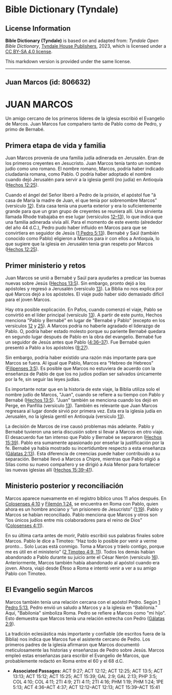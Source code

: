 # Bible Dictionary (Tyndale)

## License Information

**Bible Dictionary (Tyndale)** is based on and adapted from: _Tyndale Open Bible Dictionary_, [Tyndale House Publishers](https://tyndaleopenresources.com/), 2023, which is licensed under a [CC BY-SA 4.0 license](https://creativecommons.org/licenses/by-sa/4.0/legalcode.en).

This markdown version is provided under the same license.



--------------------------------

## Juan Marcos (id: 806632)

JUAN MARCOS
===========

Un amigo cercano de los primeros líderes de la iglesia escribió el Evangelio de Marcos. Juan Marcos fue compañero tanto de Pablo como de Pedro, y primo de Bernabé.

Primera etapa de vida y familia
-------------------------------

Juan Marcos provenía de una familia judía adinerada en Jerusalén. Eran de los primeros creyentes en Jesucristo. Juan Marcos tenía tanto un nombre judío como uno romano. El nombre romano, Marcos, podría haber indicado ciudadanía romana, como Pablo. O podría haber adoptado el nombre cuando dejó Jerusalén para servir a la iglesia gentil (no judía) en Antioquía ([Hechos 12:25](https://ref.ly/Acts12:25)).

Cuando el ángel del Señor liberó a Pedro de la prisión, el apóstol fue “á casa de María la madre de Juan, el que tenía por sobrenombre Marcos” (versículo [12](https://ref.ly/Acts12:12)). Esta casa tenía una puerta exterior y era lo suficientemente grande para que un gran grupo de creyentes se reuniera allí. Una sirvienta llamada Rhode trabajaba en ese lugar (versículos [12–13](https://ref.ly/Acts12:12-Acts12:13)), lo que indica que una familia adinerada vivía allí. Para el momento de este evento (alrededor del año 44 d.C.), Pedro pudo haber influido en Marcos para que se convirtiera en seguidor de Jesús ([1 Pedro 5:13](https://ref.ly/1Pet5:13)). Bernabé y Saúl (también conocido como Pablo) eligieron a Marcos para ir con ellos a Antioquía, lo que sugiere que la iglesia en Jerusalén tenía gran respeto por Marcos ([Hechos 12:25](https://ref.ly/Acts12:25)).

Primer ministerio y retos
-------------------------

Juan Marcos se unió a Bernabé y Saúl para ayudarles a predicar las buenas nuevas sobre Jesús ([Hechos 13:5](https://ref.ly/Acts13:5)). Sin embargo, pronto dejó a los apóstoles y regresó a Jerusalén (versículo [13](https://ref.ly/Acts13:13)). La Biblia no nos explica por qué Marcos dejó a los apóstoles. El viaje pudo haber sido demasiado difícil para el joven Marcos.

Hay otra posible explicación. En Pafos, cuando comenzó el viaje, Pablo se convirtió en el líder principal (versículo [13](https://ref.ly/Acts13:13)). A partir de este punto, Hechos menciona "Pablo y Bernabé" en lugar de "Bernabé y Pablo" (excepto en los versículos [12](https://ref.ly/Acts15:12,Acts15:25) y [25](https://ref.ly/Acts15:12,Acts15:25)). A Marcos podría no haberle agradado el liderazgo de Pablo. O, podría haber estado molesto porque su pariente Bernabé quedara en segundo lugar después de Pablo en la obra del evangelio. Bernabé fue un seguidor de Jesús antes que Pablo ([4:36–37](https://ref.ly/Acts4:36-Acts4:37)). Fue Bernabé quien presentó a Pablo a los apóstoles ([9:27](https://ref.ly/Acts9:27)).

Sin embargo, podría haber existido una razón más importante para que Marcos se fuera. Al igual que Pablo, Marcos era “Hebreo de Hebreos” ([Filipenses 3:5](https://ref.ly/Phil3:5)). Es posible que Marcos no estuviera de acuerdo con la enseñanza de Pablo de que los no judíos podían ser salvados únicamente por la fe, sin seguir las leyes judías.

Es importante notar que en la historia de este viaje, la Biblia utiliza solo el nombre judío de Marcos, "Juan", cuando se refiere a su tiempo con Pablo y Bernabé ([Hechos 13:5](https://ref.ly/Acts13:5)). "Juan" también se menciona cuando los dejó en Perge, en Panfilia (versículo [13](https://ref.ly/Acts13:13)). También es relevante que Juan Marcos regresara al lugar donde sirvió por primera vez. Esta era la iglesia judía en Jerusalén, no la iglesia gentil en Antioquía (versículo [13](https://ref.ly/Acts13:13)).

La decisión de Marcos de irse causó problemas más adelante. Pablo y Bernabé tuvieron una seria discusión sobre si llevar a Marcos en otro viaje. El desacuerdo fue tan intenso que Pablo y Bernabé se separaron ([Hechos 15:39](https://ref.ly/Acts15:39)). Pablo era sumamente apasionado por enseñar la justificación por la fe. Bernabé ya había mostrado su incertidumbre respecto a esta enseñanza ([Gálatas 2:13](https://ref.ly/Gal2:13)). Esta diferencia de creencias puede haber contribuido a su separación. Bernabé llevó a Marcos a Chipre, mientras que Pablo eligió a Silas como su nuevo compañero y se dirigió a Asia Menor para fortalecer las nuevas iglesias allí ([Hechos 15:39–41](https://ref.ly/Acts15:39-Acts15:41)).

Ministerio posterior y reconciliación
-------------------------------------

Marcos aparece nuevamente en el registro bíblico unos 11 años después. En [Colosenses 4:10](https://ref.ly/Col4:10) y [Filemón 1:24](https://ref.ly/Phlm1:24), se encuentra en Roma con Pablo, quien ahora es un hombre anciano y “un prisionero de Jesucristo” ([1:19](https://ref.ly/Phlm1:19)). Pablo y Marcos se habían reconciliado. Pablo menciona que Marcos y otros son “los únicos judíos entre mis colaboradores para el reino de Dios” ([Colosenses 4:11](https://ref.ly/Col4:11)).

En su última carta antes de morir, Pablo escribió sus palabras finales sobre Marcos. Pablo le dice a Timoteo: “Haz todo lo posible por venir a verme pronto… Solo Lucas está conmigo. Toma a Marcos y tráelo contigo, porque me es útil en el ministerio” ([2 Timoteo 4:9, 11](https://ref.ly/2Tim4:9,2Tim4:11)). Todos los demás habían abandonado a Pablo durante su juicio ante el César Nerón (versículo [16](https://ref.ly/2Tim4:16)). Anteriormente, Marcos también había abandonado al apóstol cuando era joven. Ahora, viajó desde Éfeso a Roma e intentó venir a ver a su amigo Pablo con Timoteo.

El Evangelio según Marcos
-------------------------

Marcos también tenía una relación cercana con el apóstol Pedro. Según [1 Pedro 5:13](https://ref.ly/1Pet5:13), Pedro envió un saludo a Marcos y a la iglesia en "Babilonia." Aquí, "Babilonia" simboliza Roma. Pedro se refiere a Marcos como "mi hijo". Esto demuestra que Marcos tenía una relación estrecha con Pedro ([Gálatas 2:9](https://ref.ly/Gal2:9)).

La tradición eclesiástica más importante y confiable (de escritos fuera de la Biblia) nos indica que Marcos fue el asistente cercano de Pedro. Los primeros padres de la iglesia afirmaron que Marcos documentó meticulosamente las historias y enseñanzas de Pedro sobre Jesús. Marcos empleó estas enseñanzas para escribir el Evangelio de Marcos, que probablemente redactó en Roma entre el 60 y el 68 d.C.

* **Associated Passages:** ACT 9:27; ACT 12:12; ACT 12:25; ACT 13:5; ACT 13:13; ACT 15:12; ACT 15:25; ACT 15:39; GAL 2:9; GAL 2:13; PHP 3:5; COL 4:10; COL 4:11; 2TI 4:9; 2TI 4:11; 2TI 4:16; PHM 1:19; PHM 1:24; 1PE 5:13; ACT 4:36–ACT 4:37; ACT 12:12–ACT 12:13; ACT 15:39–ACT 15:41

